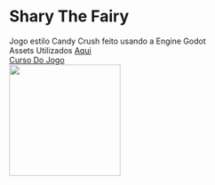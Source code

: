 # Shary The Fairy
Jogo estilo Candy Crush feito usando a Engine Godot</br>
Assets Utilizados <a href="https://www.gamedevmarket.net/asset/shary-the-fairy-match-3-game-kit-4700/">Aqui</a></br>
<a href="https://www.udemy.com/course/criacao-de-jogos-para-android-curso-completo/">Curso Do Jogo</a></br>
<img src="https://cdn.gamedevmarket.net/wp-content/uploads/20191203201946/7bee48ae69f047ea66a78cc181000a62a43fbe53.jpg" width="200">
